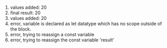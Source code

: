 1. values added: 20
2. final result: 20
3. values added: 20
4. error, variable is declared as let datatype which has no scope outside of the block.
5. error, trying to reassign a const variable
6. error, trying to reassign the const variable 'result'
